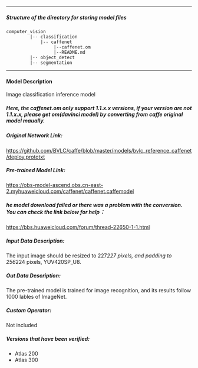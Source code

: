 *******************************************************************************
##### Structure of the directory for storing model files
```
computer_vision  
         |-- classification   
             |-- caffenet       
                  |--caffenet.om            
                  |--README.md            
         |-- object_detect   
         |-- segmentation
```         
*******************************************************************************
#### Model Description

Image classification inference model

##### Here, the caffenet.om only support 1.1.x.x versions, if your version are not 1.1.x.x, please get om(davinci model) by converting from caffe original model maually.

##### Original Network Link:

https://github.com/BVLC/caffe/blob/master/models/bvlc_reference_caffenet/deploy.prototxt

##### Pre-trained Model Link:

https://obs-model-ascend.obs.cn-east-2.myhuaweicloud.com/caffenet/caffenet.caffemodel

##### he model download failed or there was a problem with the conversion. You can check the link below for help：
https://bbs.huaweicloud.com/forum/thread-22650-1-1.html

##### Input Data Description:

The input image should be resized to 227*227 pixels, and padding to 256*224 pixels, YUV420SP_U8.

##### Out Data Description:

The pre-trained model is trained for image recognition, and its results follow 1000 lables of ImageNet.

##### Custom Operator:

Not included

##### Versions that have been verified: 

- Atlas 200
- Atlas 300

